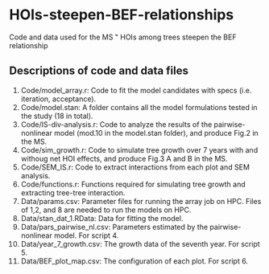 # HOIs-steepen-BEF-relationships
Code and data used for the MS " HOIs among trees steepen the BEF relationship

## Descriptions of code and data files
1. Code/model_array.r: Code to fit the model candidates with specs (i.e. iteration, acceptance).
2. Code/model.stan: A folder contains all the model formulations tested in the study (18 in total).
3. Code/IS-div-analysis.r: Code to analyze the results of the pairwise-nonlinear model (mod.10 in the model.stan folder), and produce Fig.2 in the MS. 
4. Code/sim_growth.r: Code to simulate tree growth over 7 years with and withoug net HOI effects, and produce Fig.3 A and B in the MS.
5. Code/SEM_IS.r: Code to extract interactions from each plot and SEM analysis.
6. Code/functions.r: Functions required for simulating tree growth and extracting tree-tree interaction.
7. Data/params.csv: Parameter files for running the array job on HPC. Files of 1,2, and 8 are needed to run the models on HPC.
8. Data/stan_dat_1.RData: Data for fitting the model.
9. Data/pars_pairwise_nl.csv: Parameters estimated by the pairwise-nonlinear model. For script 4.
10. Data/year_7_growth.csv: The growth data of the seventh year. For script 5.
11. Data/BEF_plot_map.csv: The configuration of each plot. For script 6.


